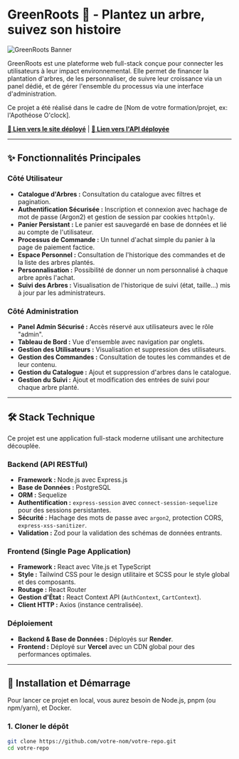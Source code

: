 # GreenRoots 🌳 - Plantez un arbre, suivez son histoire

![GreenRoots Banner](https://votre-domaine.com/path/to/banner.png)

GreenRoots est une plateforme web full-stack conçue pour connecter les utilisateurs à leur impact environnemental. Elle permet de financer la plantation d'arbres, de les personnaliser, de suivre leur croissance via un panel dédié, et de gérer l'ensemble du processus via une interface d'administration.

Ce projet a été réalisé dans le cadre de [Nom de votre formation/projet, ex: l'Apothéose O'clock].

**[🔗 Lien vers le site déployé](https://votre-site.vercel.app/)** | **[🔗 Lien vers l'API déployée](https://votre-api.onrender.com/)**

---

## ✨ Fonctionnalités Principales

### Côté Utilisateur
- **Catalogue d'Arbres :** Consultation du catalogue avec filtres et pagination.
- **Authentification Sécurisée :** Inscription et connexion avec hachage de mot de passe (Argon2) et gestion de session par cookies `httpOnly`.
- **Panier Persistant :** Le panier est sauvegardé en base de données et lié au compte de l'utilisateur.
- **Processus de Commande :** Un tunnel d'achat simple du panier à la page de paiement factice.
- **Espace Personnel :** Consultation de l'historique des commandes et de la liste des arbres plantés.
- **Personnalisation :** Possibilité de donner un nom personnalisé à chaque arbre après l'achat.
- **Suivi des Arbres :** Visualisation de l'historique de suivi (état, taille...) mis à jour par les administrateurs.

### Côté Administration
- **Panel Admin Sécurisé :** Accès réservé aux utilisateurs avec le rôle "admin".
- **Tableau de Bord :** Vue d'ensemble avec navigation par onglets.
- **Gestion des Utilisateurs :** Visualisation et suppression des utilisateurs.
- **Gestion des Commandes :** Consultation de toutes les commandes et de leur contenu.
- **Gestion du Catalogue :** Ajout et suppression d'arbres dans le catalogue.
- **Gestion du Suivi :** Ajout et modification des entrées de suivi pour chaque arbre planté.

---

## 🛠️ Stack Technique

Ce projet est une application full-stack moderne utilisant une architecture découplée.

### Backend (API RESTful)
- **Framework :** Node.js avec Express.js
- **Base de Données :** PostgreSQL
- **ORM :** Sequelize
- **Authentification :** `express-session` avec `connect-session-sequelize` pour des sessions persistantes.
- **Sécurité :** Hachage des mots de passe avec `argon2`, protection CORS, `express-xss-sanitizer`.
- **Validation :** Zod pour la validation des schémas de données entrants.

### Frontend (Single Page Application)
- **Framework :** React avec Vite.js et TypeScript
- **Style :** Tailwind CSS pour le design utilitaire et SCSS pour le style global et des composants.
- **Routage :** React Router
- **Gestion d'État :** React Context API (`AuthContext`, `CartContext`).
- **Client HTTP :** Axios (instance centralisée).

### Déploiement
- **Backend & Base de Données :** Déployés sur **Render**.
- **Frontend :** Déployé sur **Vercel** avec un CDN global pour des performances optimales.

---

## 🚀 Installation et Démarrage

Pour lancer ce projet en local, vous aurez besoin de Node.js, pnpm (ou npm/yarn), et Docker.

### 1. Cloner le dépôt
```bash
git clone https://github.com/votre-nom/votre-repo.git
cd votre-repo
